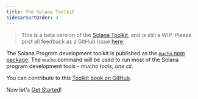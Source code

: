 ```yaml
---
title: The Solana Toolkit
sidebarSortOrder: 3
---
```


> This is a beta version of the [Solana Toolkit](/docs/toolkit/index.md), and is
> still a WIP. Please post all feedback as a GitHub issue
> [here](https://github.com/solana-foundation/developer-content/issues/new?title=%5Btoolkit%5D%20).

The Solana Program development toolkit is published as the
[`mucho` npm package](https://www.npmjs.com/package/mucho). The `mucho` command
will be used to run most of the Solana program development tools - _mucho tools,
one cli_.

You can contribute to this
[Toolkit book on GitHub](https://github.com/solana-foundation/developer-content/tree/main/docs/toolkit).

Now let's [Get Started](/docs/toolkit/getting-started.md)!
